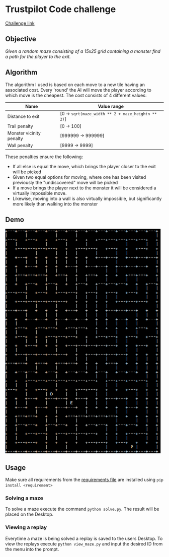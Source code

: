 # Trustpilot Code challenge
[Challenge link](https://ponychallenge.trustpilot.com/index.html)

## Objective
*Given a random maze consisting of a 15x25 grid containing a monster find a path for the player to the exit.*

## Algorithm
The algorithm I used is based on each move to a new tile having an associated cost. Every 'round' the AI will move the player according to which move is the cheapest.
The cost consists of 4 different values:

| Name                     | Value range                                          	 |
| ------------------------ | ------------------------------------------------------- |
| Distance to exit         | \[0 -> `sqrt(maze_width ** 2 + maze_heightn ** 2)`\]    |
| Trail penalty            | \[0 -> 100\]                                            |
| Monster vicinity penalty | \[999999 -> 999999\]                                    |
| Wall penalty             | \[9999 -> 9999\]                                          |

These penalties ensure the following:
* If all else is equal the move, which  brings the player closer to the exit will be picked
* Given two equal options for moving, where one has been visited previously the "undiscovered" move will be picked
* If a move brings the player next to the monster it will be considered a  virtually impossible move.
* Likewise, moving into a wall is also virtually impossible, but significantly more likely than walking into the monster

## Demo
![demo gif](demo.gif)

## Usage
Make sure all requirements from the [requirements file](requirements.txt) are installed using `pip install <requirement>`

### Solving a maze
To solve a maze execute the command `python solve.py`. The result will be placed on the Desktop. 

### Viewing a replay
Everytime a maze is being solved a replay is saved to the users Desktop. To view the replays execute `python view_maze.py` and input the desired ID from the menu into the prompt. 
